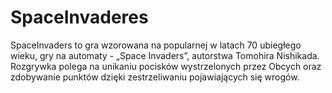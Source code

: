 # SpaceInvaderes
SpaceInvaders to gra wzorowana na popularnej w latach 70 ubiegłego wieku, gry na automaty - „Space Invaders”, autorstwa Tomohira Nishikada. Rozgrywka polega na unikaniu pocisków wystrzelonych przez Obcych oraz zdobywanie punktów dzięki zestrzeliwaniu pojawiających się wrogów.
